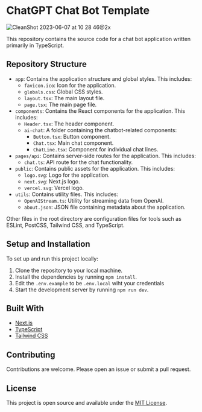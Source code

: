 # ChatGPT Chat Bot Template

![CleanShot 2023-06-07 at 10 28 46@2x](https://github.com/by9d8/chat-bot/assets/57158102/9cad5522-f9fe-4e4c-94b2-d3d2b187ace1)

This repository contains the source code for a chat bot application written primarily in TypeScript.

## Repository Structure

- `app`: Contains the application structure and global styles. This includes:
    - `favicon.ico`: Icon for the application.
    - `globals.css`: Global CSS styles.
    - `layout.tsx`: The main layout file.
    - `page.tsx`: The main page file.
- `components`: Contains the React components for the application. This includes:
    - `Header.tsx`: The header component.
    - `ai-chat`: A folder containing the chatbot-related components:
        - `Button.tsx`: Button component.
        - `Chat.tsx`: Main chat component.
        - `ChatLine.tsx`: Component for individual chat lines.
- `pages/api`: Contains server-side routes for the application. This includes:
    - `chat.ts`: API route for the chat functionality.
- `public`: Contains public assets for the application. This includes:
    - `logo.svg`: Logo for the application.
    - `next.svg`: Next.js logo.
    - `vercel.svg`: Vercel logo.
- `utils`: Contains utility files. This includes:
    - `OpenAIStream.ts`: Utility for streaming data from OpenAI.
    - `about.json`: JSON file containing metadata about the application.

Other files in the root directory are configuration files for tools such as ESLint, PostCSS, Tailwind CSS, and TypeScript.

## Setup and Installation

To set up and run this project locally:

1. Clone the repository to your local machine.
2. Install the dependencies by running `npm install`.
3. Edit the `.env.example` to be `.env.local` wiht your credentials 
4. Start the development server by running `npm run dev`.

## Built With

- [Next.js](https://nextjs.org/)
- [TypeScript](https://www.typescriptlang.org/)
- [Tailwind CSS](https://tailwindcss.com/)

## Contributing

Contributions are welcome. Please open an issue or submit a pull request.

## License

This project is open source and available under the [MIT License](LICENSE).
